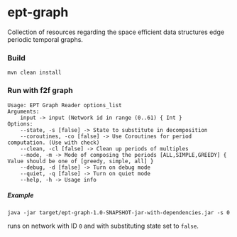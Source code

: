 # ept-graph
Collection of resources regarding the space efficient data structures edge periodic temporal graphs.


### Build
```shell
mvn clean install
```

### Run with f2f graph

```shell
Usage: EPT Graph Reader options_list
Arguments: 
    input -> input (Network id in range (0..61) { Int }
Options: 
    --state, -s [false] -> State to substitute in decomposition 
    --coroutines, -co [false] -> Use Coroutines for period computation. (Use with check) 
    --clean, -cl [false] -> Clean up periods of multiples 
    --mode, -m -> Mode of composing the periods [ALL,SIMPLE,GREEDY] { Value should be one of [greedy, simple, all] }
    --debug, -d [false] -> Turn on debug mode 
    --quiet, -q [false] -> Turn on quiet mode 
    --help, -h -> Usage info 

```
##### Example
```shell
java -jar target/ept-graph-1.0-SNAPSHOT-jar-with-dependencies.jar -s 0
```
runs on network with ID `0` and with substituting state set to `false`.
